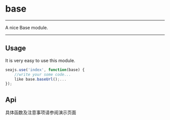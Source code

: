 # base

---

A nice Base module.

---

## Usage

It is very easy to use this module.

```javascript
seajs.use('index', function(base) {
	//write your some code...
	like base.baseUrl();...
});
```

## Api

具体函数及注意事项请参阅演示页面
